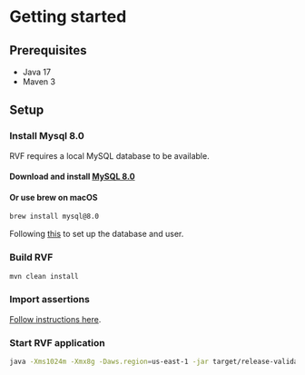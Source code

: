 # Getting started
## Prerequisites
- Java 17
- Maven 3

## Setup
### Install Mysql 8.0
RVF requires a local MySQL database to be available. 
#### Download and install [MySQL 8.0](https://dev.mysql.com/doc/refman/8.0/en/installing.html)
#### Or use brew on macOS
```bash
brew install mysql@8.0
```

Following [this](configuration-guide.md) to set up the database and user.

### Build RVF

```bash
mvn clean install
```

### Import assertions 
[Follow instructions here](importing-assertions.md).

### Start RVF application

```bash
java -Xms1024m -Xmx8g -Daws.region=us-east-1 -jar target/release-validation-framework*.jar --server.port=8081 --server.servlet.context-path=/api
```